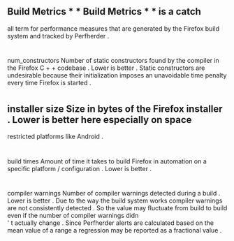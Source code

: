 #
Build
Metrics
*
*
Build
Metrics
*
*
is
a
catch
-
all
term
for
performance
measures
that
are
generated
by
the
Firefox
build
system
and
tracked
by
Perfherder
.
#
#
#
num_constructors
Number
of
static
constructors
found
by
the
compiler
in
the
Firefox
C
+
+
codebase
.
Lower
is
better
.
Static
constructors
are
undesirable
because
their
initialization
imposes
an
unavoidable
time
penalty
every
time
Firefox
is
started
.
#
#
#
installer
size
Size
in
bytes
of
the
Firefox
installer
.
Lower
is
better
here
especially
on
space
-
restricted
platforms
like
Android
.
#
#
#
build
times
Amount
of
time
it
takes
to
build
Firefox
in
automation
on
a
specific
platform
/
configuration
.
Lower
is
better
.
#
#
#
compiler
warnings
Number
of
compiler
warnings
detected
during
a
build
.
Lower
is
better
.
Due
to
the
way
the
build
system
works
compiler
warnings
are
not
consistently
detected
.
So
the
value
may
fluctuate
from
build
to
build
even
if
the
number
of
compiler
warnings
didn
\
'
t
actually
change
.
Since
Perfherder
alerts
are
calculated
based
on
the
mean
value
of
a
range
a
regression
may
be
reported
as
a
fractional
value
.
